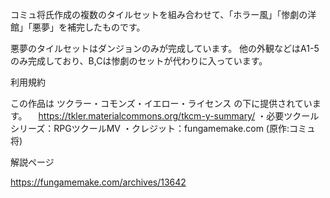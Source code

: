 コミュ将氏作成の複数のタイルセットを組み合わせて、「ホラー風」「惨劇の洋館」「悪夢」を補完したものです。

悪夢のタイルセットはダンジョンのみが完成しています。
他の外観などはA1-5のみ完成しており、B,Cは惨劇のセットが代わりに入っています。


利用規約

この作品は ツクラー・コモンズ・イエロー・ライセンス の下に提供されています。
　https://tkler.materialcommons.org/tkcm-y-summary/
・必要ツクールシリーズ：RPGツクールMV
・クレジット：fungamemake.com (原作:コミュ将)

解説ページ

https://fungamemake.com/archives/13642